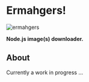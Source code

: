 # Ermahgers!

![ermahgers](https://user-images.githubusercontent.com/218624/53617906-184bc080-3b9e-11e9-8eaa-ef4a98d8da51.jpg)

**Node.js image(s) downloader.**

## About

Currently a work in progress …
